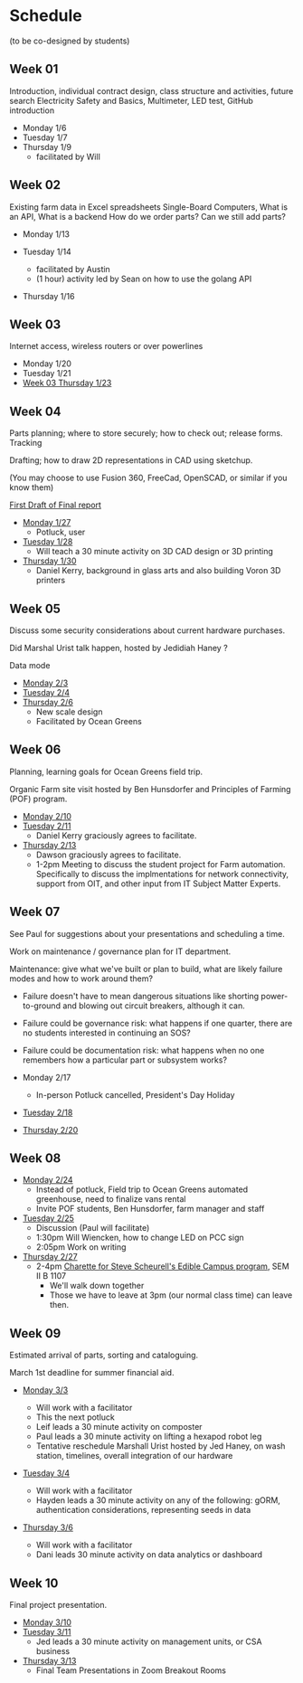 # Schedule


(to be co-designed by students)

## Week 01

Introduction, individual contract design, class structure and activities, future search Electricity Safety and Basics, Multimeter, LED test, GitHub introduction

* Monday 1/6
* Tuesday 1/7
* Thursday 1/9
  * facilitated by Will   

## Week 02

Existing farm data in Excel spreadsheets Single-Board Computers, What is an API, What is a backend
How do we order parts? Can we still add parts?

* Monday 1/13
* Tuesday 1/14
  * facilitated by Austin
  * (1 hour) activity led by Sean on how to use the golang API

* Thursday 1/16

## Week 03

Internet access, wireless routers or over powerlines

* Monday 1/20
* Tuesday 1/21   
* [Week 03 Thursday 1/23](week-03/Thursday.md)

## Week 04

Parts planning; where to store securely; how to check out; release forms.
Tracking

Drafting; how to draw 2D representations in CAD using sketchup.

(You may choose to use Fusion 360, FreeCad, OpenSCAD, or similar if you know them) 

[First Draft of Final report]()

* [Monday 1/27](week-04/Monday.md)
  * Potluck, user
* [Tuesday 1/28](week-04/Tuesday.md)
  * Will teach a 30 minute activity on 3D CAD design or 3D printing
* [Thursday 1/30](week-04/Thursday.md)
  * Daniel Kerry, background in glass arts and also building Voron 3D printers

## Week 05

Discuss some security considerations about current hardware purchases.

Did Marshal Urist talk happen, hosted by Jedidiah Haney ?

Data mode

* [Monday 2/3](week-05/Monday.md)
* [Tuesday 2/4](week-05/Tuesday.md)   
* [Thursday 2/6](week-05/Thursday.md)
  * New scale design
  * Facilitated by Ocean Greens

## Week 06

Planning, learning goals for Ocean Greens field trip.

Organic Farm site visit hosted by Ben Hunsdorfer and Principles of Farming (POF) program.

* [Monday 2/10](week-06/Monday.md)
* [Tuesday 2/11](week-06/Tuesday.md)
  * Daniel Kerry graciously agrees to facilitate.
* [Thursday 2/13](week-06/Thursday.md)
  * Dawson graciously agrees to facilitate.
  * 1-2pm Meeting to discuss the student project for Farm automation. Specifically to discuss the implmentations for network connectivity, support from OIT, and other input from IT Subject Matter Experts.

## Week 07

See Paul for suggestions about your presentations and scheduling a time.

Work on maintenance / governance plan for IT department.

Maintenance: give what we've built or plan to build, what are likely failure modes and how to work around them?
* Failure doesn't have to mean dangerous situations like shorting power-to-ground and blowing out circuit breakers, although it can.
* Failure could be governance risk: what happens if one quarter, there are no students interested in continuing an SOS?
* Failure could be documentation risk: what happens when no one remembers how a particular part or subsystem works?

* Monday 2/17
  * In-person Potluck cancelled, President's Day Holiday
* [Tuesday 2/18](week-07/Tuesday.md)   
* [Thursday 2/20](week-07/Thursday.md)

## Week 08

* [Monday 2/24](week-08/Monday.md)
  * Instead of potluck, Field trip to Ocean Greens automated greenhouse, need to finalize vans rental
  * Invite POF students, Ben Hunsdorfer, farm manager and staff
* [Tuesday 2/25](week-08/Tuesday.md)
  * Discussion (Paul will facilitate)
  * 1:30pm Will Wiencken, how to change LED on PCC sign
  * 2:05pm Work on writing 
* [Thursday 2/27](week-08/Thursday.md)
  * 2-4pm [Charette for Steve Scheurell's Edible Campus  program](https://github.com/TheEvergreenStateCollege/upper-division-cs-24-25/blob/main/dof-25wi/Edible-Campus-Charettes.md), SEM II B 1107
    * We'll walk down together
    * Those we have to leave at 3pm (our normal class time) can leave then.

## Week 09

Estimated arrival of parts, sorting and cataloguing.

March 1st deadline for summer financial aid.

* [Monday 3/3](week-09/Monday.md)
  * Will work with a facilitator 
  * This the next potluck
  * Leif leads a 30 minute activity on composter
  * Paul leads a 30 minute activity on lifting a hexapod robot leg
  * Tentative reschedule Marshall Urist hosted by Jed Haney, on wash station, timelines, overall integration of our hardware

* [Tuesday 3/4](week-09/Tuesday.md)
  * Will work with a facilitator
  * Hayden leads a 30 minute activity on any of the following: gORM, authentication considerations, representing seeds in data
* [Thursday 3/6](week-09/Thursday.md)
  * Will work with a facilitator
  * Dani leads 30 minute activity on data analytics or dashboard

## Week 10

Final project presentation.

* [Monday 3/10](week-10/Monday.md)
* [Tuesday 3/11](week-10/Tuesday.md)
  * Jed leads a 30 minute activity on management units, or CSA business
* [Thursday 3/13](week-10/Thursday.md)
  * Final Team Presentations in Zoom Breakout Rooms
